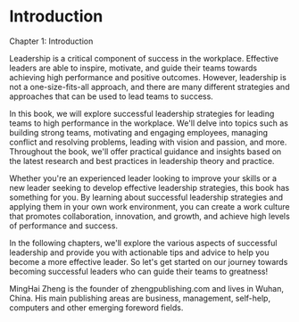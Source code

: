 # Introduction

Chapter 1: Introduction

Leadership is a critical component of success in the workplace. Effective leaders are able to inspire, motivate, and guide their teams towards achieving high performance and positive outcomes. However, leadership is not a one-size-fits-all approach, and there are many different strategies and approaches that can be used to lead teams to success.

In this book, we will explore successful leadership strategies for leading teams to high performance in the workplace. We'll delve into topics such as building strong teams, motivating and engaging employees, managing conflict and resolving problems, leading with vision and passion, and more. Throughout the book, we'll offer practical guidance and insights based on the latest research and best practices in leadership theory and practice.

Whether you're an experienced leader looking to improve your skills or a new leader seeking to develop effective leadership strategies, this book has something for you. By learning about successful leadership strategies and applying them in your own work environment, you can create a work culture that promotes collaboration, innovation, and growth, and achieve high levels of performance and success.

In the following chapters, we'll explore the various aspects of successful leadership and provide you with actionable tips and advice to help you become a more effective leader. So let's get started on our journey towards becoming successful leaders who can guide their teams to greatness!


MingHai Zheng is the founder of zhengpublishing.com and lives in Wuhan, China. His main publishing areas are business, management, self-help, computers and other emerging foreword fields.
